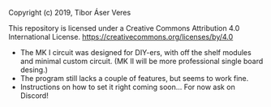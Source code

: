 Copyright (c) 2019, Tibor Áser Veres

This repository is licensed under a Creative Commons Attribution 4.0 International License.
https://creativecommons.org/licenses/by/4.0

- The MK I circuit was designed for DIY-ers, with off the shelf modules and minimal custom circuit. (MK II will be more professional single board desing.)
- The program still lacks a couple of features, but seems to work fine.
- Instructions on how to set it right coming soon... For now ask on Discord!

